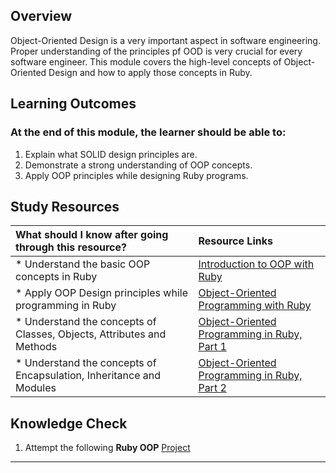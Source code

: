 ## **Overview**

Object-Oriented Design is a very important aspect in software engineering. Proper understanding of the principles pf OOD is very crucial for every software engineer. This module covers the high-level concepts of Object-Oriented Design and how to apply those concepts in Ruby.

## **Learning Outcomes**
### **At the end of this module, the learner should be able to:**
1. Explain what SOLID design principles are.
2. Demonstrate a strong understanding of OOP concepts.
3. Apply OOP principles while designing Ruby programs.

## **Study Resources**
| What should I know after going through this resource?   |      Resource Links      |
|:-------------|:------------------|
| * Understand the basic OOP concepts in Ruby|[Introduction to OOP with Ruby](https://medium.freecodecamp.org/an-introduction-to-object-oriented-programming-with-ruby-73531e2b8ddc) |
| * Apply OOP Design principles while programming in Ruby|[Object-Oriented Programming with Ruby](https://mixandgo.com/learn/object-oriented-programming-oop-with-ruby) |
| * Understand the concepts of Classes, Objects, Attributes and Methods|[Object-Oriented Programming in Ruby, Part 1](https://medium.com/the-renaissance-developer/ruby-101-object-oriented-programming-part-1-af734f87f481) |
| * Understand the concepts of Encapsulation, Inheritance and Modules|[Object-Oriented Programming in Ruby, Part 2](https://medium.com/the-renaissance-developer/ruby-101-object-oriented-programming-part-2-80b3eca2a318) |

## **Knowledge Check**
1. Attempt the following **Ruby OOP** [Project](https://www.theodinproject.com/courses/ruby-programming/lessons/oop)
------------
